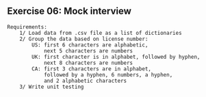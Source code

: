 ## Exercise 06: Mock interview
    Requirements:
        1/ Load data from .csv file as a list of dictionaries
        2/ Group the data based on license number:
            US: first 6 characters are alphabetic,
                next 5 characters are numbers
            UK: first character is in alphabet, followed by hyphen,
                next 8 characters are numbers
            CA: first 3 characters are in alphabet,
                followed by a hyphen, 6 numbers, a hyphen,
                and 2 alphabetic characters
        3/ Write unit testing